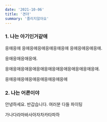 ```yaml
---
date: '2021-10-06'
title: '견뎌'
summary: '졸리지않아요'
---
```


### 1. 나는 아기인거같애

응애응애
응애응애응애응애응애응애
응애응애응애응애.

응애응애응애응애.

응애응애응애응애응애응애응애응애응애응애응애응애.

응애응애응애응애응애응애응애응애

### 2. 나는 어른이야

안녕하세요.
반갑습니다. 여러분 다들 파이팅

가나다라마바사아자차카타파하
